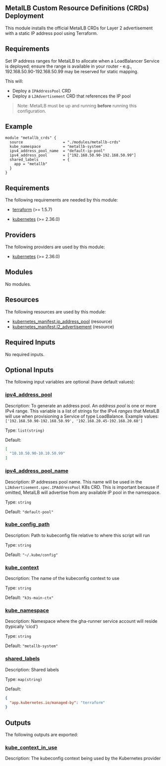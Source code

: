 <!-- BEGIN_TF_DOCS -->
## MetalLB Custom Resource Definitions (CRDs) Deployment

This module installs the official MetalLB CRDs for Layer 2 advertisement with a static IP address pool using Terraform.

## Requirements
Set IP address ranges for MetalLB to allocate when a LoadBalancer Service is deployed;
ensure the range is available in your router - e.g., 192.168.50.90-192.168.50.99 may be reserved
for static mapping.

This will:
- Deploy a `IPAddressPool` CRD
- Deploy a `L2Advertisement` CRD that references the IP pool

> Note: MetalLB must be up and running **before** running this configuration.

## Example

```hcl
module "metallb_crds" {
  source                  = "./modules/metallb-crds"
  kube_namespace          = "metallb-system"
  ipv4_address_pool_name  = "default-ip-pool"
  ipv4_address_pool       = ["192.168.50.90-192.168.50.99"]
  shared_labels           = {
    app = "metallb"
  }
}
```

## Requirements

The following requirements are needed by this module:

- <a name="requirement_terraform"></a> [terraform](#requirement\_terraform) (>= 1.5.7)

- <a name="requirement_kubernetes"></a> [kubernetes](#requirement\_kubernetes) (>= 2.36.0)

## Providers

The following providers are used by this module:

- <a name="provider_kubernetes"></a> [kubernetes](#provider\_kubernetes) (>= 2.36.0)

## Modules

No modules.

## Resources

The following resources are used by this module:

- [kubernetes_manifest.ip_address_pool](https://registry.terraform.io/providers/hashicorp/kubernetes/latest/docs/resources/manifest) (resource)
- [kubernetes_manifest.l2_advertisement](https://registry.terraform.io/providers/hashicorp/kubernetes/latest/docs/resources/manifest) (resource)

## Required Inputs

No required inputs.

## Optional Inputs

The following input variables are optional (have default values):

### <a name="input_ipv4_address_pool"></a> [ipv4\_address\_pool](#input\_ipv4\_address\_pool)

Description: To generate an address pool. An *address pool* is one or more IPv4 range. This variable is a list of strings for the IPv4 *ranges* that MetalLB will use when provisioning a Service of type LoadBalance. Example values: `['192.168.50.90-192.168.50.99', '192.168.20.45-192.168.20.60']`

Type: `list(string)`

Default:

```json
[
  "10.10.50.90-10.10.50.99"
]
```

### <a name="input_ipv4_address_pool_name"></a> [ipv4\_address\_pool\_name](#input\_ipv4\_address\_pool\_name)

Description: IP addresses pool name. This name will be used in the `L2Advertisement.spec.IPAddressPool` K8s CRD. This is important because if omitted, MetalLB will advertise from any available IP pool in the namespace.

Type: `string`

Default: `"default-pool"`

### <a name="input_kube_config_path"></a> [kube\_config\_path](#input\_kube\_config\_path)

Description: Path to kubeconfig file relative to where this script will run

Type: `string`

Default: `"~/.kube/config"`

### <a name="input_kube_context"></a> [kube\_context](#input\_kube\_context)

Description: The name of the kubeconfig context to use

Type: `string`

Default: `"k3s-main-ctx"`

### <a name="input_kube_namespace"></a> [kube\_namespace](#input\_kube\_namespace)

Description: Namespace where the gha-runner service account will reside (typically 'cicd')

Type: `string`

Default: `"metallb-system"`

### <a name="input_shared_labels"></a> [shared\_labels](#input\_shared\_labels)

Description: Shared labels

Type: `map(string)`

Default:

```json
{
  "app.kubernetes.io/managed-by": "terraform"
}
```

## Outputs

The following outputs are exported:

### <a name="output_kube_context_in_use"></a> [kube\_context\_in\_use](#output\_kube\_context\_in\_use)

Description: The kubeconfig context being used by the Kubernetes provider
<!-- END_TF_DOCS -->